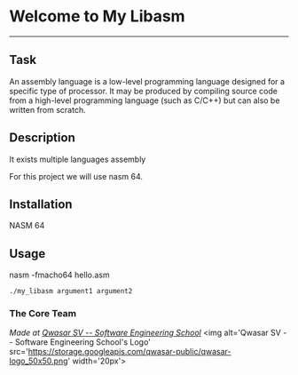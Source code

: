 # Welcome to My Libasm
***

## Task
An assembly language is a low-level programming language designed for a specific type of processor. It may be produced by compiling source code from a high-level programming language (such as C/C++) but can also be written from scratch.
## Description
It exists multiple languages assembly

For this project we will use nasm 64.
## Installation
NASM 64
## Usage
nasm -fmacho64 hello.asm
```
./my_libasm argument1 argument2
```

### The Core Team


<span><i>Made at <a href='https://qwasar.io'>Qwasar SV -- Software Engineering School</a></i></span>
<span><img alt='Qwasar SV -- Software Engineering School's Logo' src='https://storage.googleapis.com/qwasar-public/qwasar-logo_50x50.png' width='20px'></span>
